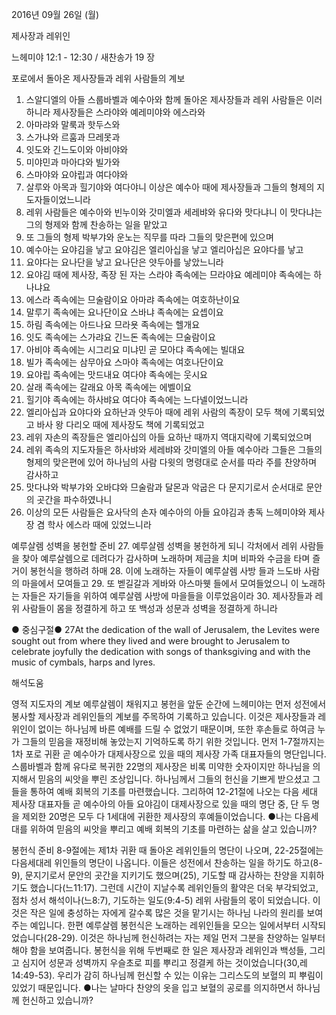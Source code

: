 2016년 09월 26일 (월)

제사장과 레위인



느헤미야 12:1 - 12:30 / 새찬송가 19 장


포로에서 돌아온 제사장들과 레위 사람들의 계보
1. 스알디엘의 아들 스룹바벨과 예수아와 함께 돌아온 제사장들과 레위 사람들은 이러하니라 제사장들은 스라야와 예레미야와 에스라와 
2. 아마랴와 말룩과 핫두스와 
3. 스가냐와 르훔과 므레못과 
4. 잇도와 긴느도이와 아비야와 
5. 미야민과 마아댜와 빌가와 
6. 스마야와 요야립과 여다야와 
7. 살루와 아목과 힐기야와 여다야니 이상은 예수아 때에 제사장들과 그들의 형제의 지도자들이었느니라   
8. 레위 사람들은 예수아와 빈누이와 갓미엘과 세레뱌와 유다와 맛다냐니 이 맛다냐는 그의 형제와 함께 찬송하는 일을 맡았고 
9. 또 그들의 형제 박부갸와 운노는 직무를 따라 그들의 맞은편에 있으며 
10. 예수아는 요야김을 낳고 요야김은 엘리아십을 낳고 엘리아십은 요야다를 낳고 
11. 요야다는 요나단을 낳고 요나단은 얏두아를 낳았느니라 
12. 요야김 때에 제사장, 족장 된 자는 스라야 족속에는 므라야요 예레미야 족속에는 하나냐요 
13. 에스라 족속에는 므술람이요 아마랴 족속에는 여호하난이요 
14. 말루기 족속에는 요나단이요 스바냐 족속에는 요셉이요 
15. 하림 족속에는 아드나요 므라욧 족속에는 헬개요 
16. 잇도 족속에는 스가랴요 긴느돈 족속에는 므술람이요 
17. 아비야 족속에는 시그리요 미냐민 곧 모아댜 족속에는 빌대요 
18. 빌가 족속에는 삼무아요 스마야 족속에는 여호나단이요 
19. 요야립 족속에는 맛드내요 여다야 족속에는 웃시요 
20. 살래 족속에는 갈래요 아목 족속에는 에벨이요 
21. 힐기야 족속에는 하사뱌요 여다야 족속에는 느다넬이었느니라 
22. 엘리아십과 요야다와 요하난과 얏두아 때에 레위 사람의 족장이 모두 책에 기록되었고 바사 왕 다리오 때에 제사장도 책에 기록되었고 
23. 레위 자손의 족장들은 엘리아십의 아들 요하난 때까지 역대지략에 기록되었으며 
24. 레위 족속의 지도자들은 하사뱌와 세레뱌와 갓미엘의 아들 예수아라 그들은 그들의 형제의 맞은편에 있어 하나님의 사람 다윗의 명령대로 순서를 따라 주를 찬양하며 감사하고 
25. 맛다냐와 박부갸와 오바댜와 므술람과 달몬과 악굽은 다 문지기로서 순서대로 문안의 곳간을 파수하였나니 
26. 이상의 모든 사람들은 요사닥의 손자 예수아의 아들 요야김과 총독 느헤미야와 제사장 겸 학사 에스라 때에 있었느니라 

예루살렘 성벽을 봉헌할 준비
27. 예루살렘 성벽을 봉헌하게 되니 각처에서 레위 사람들을 찾아 예루살렘으로 데려다가 감사하며 노래하며 제금을 치며 비파와 수금을 타며 즐거이 봉헌식을 행하려 하매 
28. 이에 노래하는 자들이 예루살렘 사방 들과 느도바 사람의 마을에서 모여들고 
29. 또 벧길갈과 게바와 아스마웻 들에서 모여들었으니 이 노래하는 자들은 자기들을 위하여 예루살렘 사방에 마을들을 이루었음이라 
30. 제사장들과 레위 사람들이 몸을 정결하게 하고 또 백성과 성문과 성벽을 정결하게 하니라 

● 중심구절● 27At the dedication of the wall of Jerusalem, the Levites were sought out from where they lived and were brought to Jerusalem to celebrate joyfully the dedication with songs of thanksgiving and with the music of cymbals, harps and lyres.

해석도움





영적 지도자의 계보
예루살렘이 채워지고 봉헌을 앞둔 순간에 느헤미야는 먼저 성전에서 봉사할  제사장과 레위인들의 계보를 주목하여 기록하고 있습니다. 이것은 제사장들과 레위인이 없이는 하나님께 바른 예배를 드릴 수 없었기 때문이며, 또한 후손들로 하여금 누가 그들의 믿음을 재정비해 놓았는지 기억하도록 하기 위한 것입니다. 먼저 1-7절까지는 1차 포로 귀환 곧 예수아가 대제사장으로 있을 때의 제사장 가족 대표자들의 명단입니다. 스룹바벨과 함께 유다로 복귀한 22명의 제사장은 비록 미약한 숫자이지만 하나님을 의지해서 믿음의 씨앗을 뿌린 조상입니다. 하나님께서 그들의 헌신을 기쁘게 받으셨고 그들을 통하여 예배 회복의 기초를 마련했습니다. 그리하여 12-21절에 나오는 다음 세대 제사장 대표자들 곧 예수아의 아들 요야김이 대제사장으로 있을 때의 명단 중, 단 두 명을 제외한 20명은 모두 다 1세대에 귀환한 제사장의 후예들이었습니다.
●나는 다음세대를 위하여 믿음의 씨앗을 뿌리고 예배 회복의 기초를 마련하는 삶을 살고 있습니까?

봉헌식 준비
8-9절에는 제1차 귀환 때 돌아온 레위인들의 명단이 나오며, 22-25절에는 다음세대레 위인들의 명단이 나옵니다. 이들은 성전에서 찬송하는 일을 하기도 하고(8-9), 문지기로서 문안의 곳간을 지키기도 했으며(25), 기도할 때 감사하는 찬양을 지휘하기도 했습니다(느11:17). 그런데 시간이 지날수록 레위인들의 활약은 더욱 부각되었고, 점차 성서 해석이나(느8:7), 기도하는 일도(9:4-5) 레위 사람들의 몫이 되었습니다. 이것은 작은 일에 충성하는 자에게 갈수록 많은 것을 맡기시는 하나님 나라의 원리를 보여주는 예입니다. 한편 예루살렘 봉헌식은 노래하는 레위인들을 모으는 일에서부터 시작되었습니다(28-29). 이것은 하나님께 헌신하려는 자는 제일 먼저 그분을 찬양하는 일부터 해야 함을 보여줍니다. 봉헌식을 위해 두번째로 한 일은 제사장과 레위인과 백성들, 그리고 심지어 성문과 성벽까지 우슬초로 피를 뿌리고 정결케 하는 것이었습니다(30,레14:49-53). 우리가 감히 하나님께 헌신할 수 있는 이유는 그리스도의 보혈의 피 뿌림이 있었기 때문입니다.
●나는 날마다 찬양의 옷을 입고 보혈의 공로를 의지하면서 하나님께 헌신하고 있습니까?